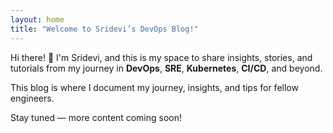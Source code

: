 ```yaml
---
layout: home
title: "Welcome to Sridevi’s DevOps Blog!"
---
```


Hi there! 👋 I'm Sridevi, and this is my space to share insights, stories, and tutorials from my journey in **DevOps**, **SRE**, **Kubernetes**, **CI/CD**, and beyond.

This blog is where I document my journey, insights, and tips for fellow engineers.

Stay tuned — more content coming soon!
